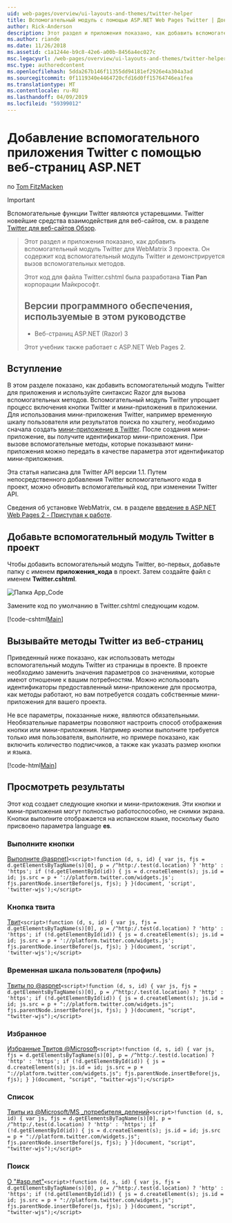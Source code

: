 ```yaml
---
uid: web-pages/overview/ui-layouts-and-themes/twitter-helper
title: Вспомогательный модуль с помощью ASP.NET Web Pages Twitter | Документация Майкрософт
author: Rick-Anderson
description: Этот раздел и приложения показано, как добавить вспомогательный модуль Twitter для WebMatrix 3 проекта. Он содержит код вспомогательный модуль Twitter и показан способ вызова вспомогательного приложения...
ms.author: riande
ms.date: 11/26/2018
ms.assetid: c1a1244e-b9c8-42e6-a00b-8456a4ec027c
msc.legacyurl: /web-pages/overview/ui-layouts-and-themes/twitter-helper
msc.type: authoredcontent
ms.openlocfilehash: 5dda267b146f11355dd94181ef2926e4a304a3ad
ms.sourcegitcommit: 0f1119340e4464720cfd16d0ff15764746ea1fea
ms.translationtype: MT
ms.contentlocale: ru-RU
ms.lasthandoff: 04/09/2019
ms.locfileid: "59399012"
---
```

# <a name="twitter-helper-with-aspnet-web-pages"></a>Добавление вспомогательного приложения Twitter с помощью веб-страниц ASP.NET

по [Tom FitzMacken](https://github.com/tfitzmac)

> [!IMPORTANT]
> Вспомогательные функции Twitter являются устаревшими. Twitter новейшие средства взаимодействия для веб-сайтов, см. в разделе [Twitter для веб-сайтов Обзор](https://developer.twitter.com/en/docs/twitter-for-websites/overview).

> Этот раздел и приложения показано, как добавить вспомогательный модуль Twitter для WebMatrix 3 проекта. Он содержит код вспомогательный модуль Twitter и демонстрируется вызов вспомогательных методов.
> 
> Этот код для файла Twitter.cshtml была разработана **Tian Pan** корпорации Майкрософт.
> 
> ## <a name="software-versions-used-in-the-tutorial"></a>Версии программного обеспечения, используемые в этом руководстве
> 
> 
> - Веб-страниц ASP.NET (Razor) 3
>   
> 
> Этот учебник также работает с ASP.NET Web Pages 2.


## <a name="introduction"></a>Вступление

В этом разделе показано, как добавить вспомогательный модуль Twitter для приложения и используйте синтаксис Razor для вызова вспомогательных методов. Вспомогательный модуль Twitter упрощает процесс включения кнопки Twitter и мини-приложения в приложении. Для использования мини-приложения Twitter, например временную шкалу пользователя или результатов поиска по хэштегу, необходимо сначала создать [мини-приложение в Twitter](https://twitter.com/settings/widgets). После создания мини-приложение, вы получите идентификатор мини-приложения. При вызове вспомогательные методы, которые показывают мини-приложения можно передать в качестве параметра этот идентификатор мини-приложения.

Эта статья написана для Twitter API версии 1.1. Путем непосредственного добавления Twitter вспомогательного кода в проект, можно обновить вспомогательный код, при изменении Twitter API.

Сведения об установке WebMatrix, см. в разделе [введение в ASP.NET Web Pages 2 - Приступая к работе](../getting-started/introducing-aspnet-web-pages-2/getting-started.md).

## <a name="add-twitter-helper-to-your-project"></a>Добавьте вспомогательный модуль Twitter в проект

Чтобы добавить вспомогательный модуль Twitter, во-первых, добавьте папку с именем **приложения\_кода** в проект. Затем создайте файл с именем **Twitter.cshtml**.

![Папка App_Code](twitter-helper/_static/image1.png)

Замените код по умолчанию в Twitter.cshtml следующим кодом.

[!code-cshtml[Main](twitter-helper/samples/sample1.cshtml)]

## <a name="call-twitter-methods-from-your-web-pages"></a>Вызывайте методы Twitter из веб-страниц

Приведенный ниже показано, как использовать методы вспомогательный модуль Twitter из страницы в проекте. В проекте необходимо заменить значения параметров со значениями, которые имеют отношение к вашим потребностям. Можно использовать идентификаторы предоставленный мини-приложение для просмотра, как методы работают, но вам потребуется создать собственные мини-приложения для вашего проекта.

Не все параметры, показанные ниже, являются обязательными. Необязательные параметры позволяют настроить способ отображения кнопки или мини-приложения. Например кнопки выполните требуется только имя пользователя, выполните, но примере показано, как включить количество подписчиков, а также как указать размер кнопки и языка.

[!code-html[Main](twitter-helper/samples/sample2.html)]

## <a name="see-the-results"></a>Просмотреть результаты

Этот код создает следующие кнопки и мини-приложения. Эти кнопки и мини-приложения могут полностью работоспособно, не снимки экрана. Кнопки выполните отображается на испанском языке, поскольку было присвоено параметра language **es**.

### <a name="follow-button"></a>Выполните кнопки

[Выполните @aspnet)](https://twitter.com/aspnet)`<script>!function (d, s, id) { var js, fjs = d.getElementsByTagName(s)[0], p = /^http:/.test(d.location) ? 'http' : 'https'; if (!d.getElementById(id)) { js = d.createElement(s); js.id = id; js.src = p + '://platform.twitter.com/widgets.js'; fjs.parentNode.insertBefore(js, fjs); } }(document, 'script', 'twitter-wjs');</script>`

### <a name="tweet-button"></a>Кнопка твита

[Твит](https://twitter.com/share)`<script>!function (d, s, id) { var js, fjs = d.getElementsByTagName(s)[0], p = /^http:/.test(d.location) ? 'http' : 'https'; if (!d.getElementById(id)) { js = d.createElement(s); js.id = id; js.src = p + '://platform.twitter.com/widgets.js'; fjs.parentNode.insertBefore(js, fjs); } }(document, 'script', 'twitter-wjs');</script>`

### <a name="user-timeline-profile"></a>Временная шкала пользователя (профиль)

[Твиты по @aspnet](https://twitter.com/aspnet)`<script>!function (d, s, id) { var js, fjs = d.getElementsByTagName(s)[0], p = /^http:/.test(d.location) ? 'http' : 'https'; if (!d.getElementById(id)) { js = d.createElement(s); js.id = id; js.src = p + "://platform.twitter.com/widgets.js"; fjs.parentNode.insertBefore(js, fjs); } }(document, "script", "twitter-wjs");</script>`

### <a name="favorites"></a>Избранное

[Избранные Твитов @Microsoft](https://twitter.com/Microsoft/favorites)`<script>!function (d, s, id) { var js, fjs = d.getElementsByTagName(s)[0], p = /^http:/.test(d.location) ? 'http' : 'https'; if (!d.getElementById(id)) { js = d.createElement(s); js.id = id; js.src = p + "://platform.twitter.com/widgets.js"; fjs.parentNode.insertBefore(js, fjs); } }(document, "script", "twitter-wjs");</script>`

### <a name="list"></a>Список

[Твиты из @Microsoft/MS \_потребителя\_делений](https://twitter.com/microsoft/ms-consumer-brands/)`<script>!function (d, s, id) { var js, fjs = d.getElementsByTagName(s)[0], p = /^http:/.test(d.location) ? 'http' : 'https'; if (!d.getElementById(id)) { js = d.createElement(s); js.id = id; js.src = p + "://platform.twitter.com/widgets.js"; fjs.parentNode.insertBefore(js, fjs); } }(document, "script", "twitter-wjs");</script>`

### <a name="search"></a>Поиск

[О &quot;#asp.net&quot;](https://twitter.com/search?q=%23asp.net)`<script>!function (d, s, id) { var js, fjs = d.getElementsByTagName(s)[0], p = /^http:/.test(d.location) ? 'http' : 'https'; if (!d.getElementById(id)) { js = d.createElement(s); js.id = id; js.src = p + "://platform.twitter.com/widgets.js"; fjs.parentNode.insertBefore(js, fjs); } }(document, "script", "twitter-wjs");</script>`
